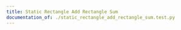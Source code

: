 ```yaml
---
title: Static Rectangle Add Rectangle Sum
documentation_of: ./static_rectangle_add_rectangle_sum.test.py
---
```

